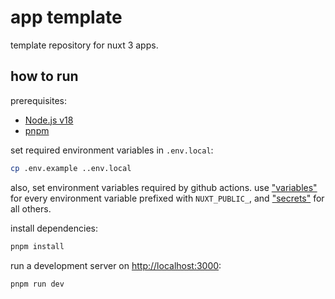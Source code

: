 # app template

template repository for nuxt 3 apps.

## how to run

prerequisites:

- [Node.js v18](https://nodejs.org/en/download)
- [pnpm](https://pnpm.io/installation)

set required environment variables in `.env.local`:

```bash
cp .env.example ..env.local
```

also, set environment variables required by github actions. use
["variables"](https://github.com/acdh-oeaw/template-app-nuxt/settings/variables/actions) for every
environment variable prefixed with `NUXT_PUBLIC_`, and
["secrets"](https://github.com/acdh-oeaw/template-app-nuxt/settings/secrets/actions) for all others.

install dependencies:

```bash
pnpm install
```

run a development server on [http://localhost:3000](http://localhost:3000):

```bash
pnpm run dev
```
